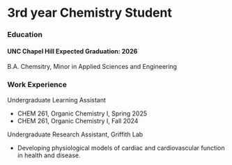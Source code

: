 # 3rd year Chemistry Student

### Education
#### UNC Chapel Hill Expected Graduation: 2026
B.A. Chemsitry, Minor in Applied Sciences and Engineering

### Work Experience

Undergraduate Learning Assistant
* CHEM 261, Organic Chemistry I, Spring 2025
* CHEM 261, Organic Chemistry I, Fall 2024

Undergraduate Research Assistant, Griffith Lab
* Developing physiological models of cardiac and cardiovascular function in health and disease.
